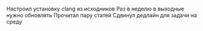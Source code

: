 Настроил установку clang из исходников
Раз в неделю в выходные нужно обновлять
Прочитал пару статей
Сдвинул дедлайн для задачи на среду